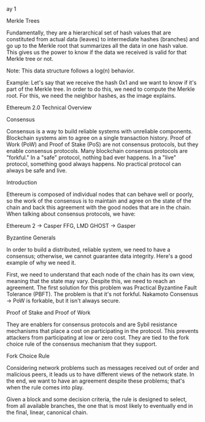 ay 1

Merkle Trees

Fundamentally, they are a hierarchical set of hash values that are constituted from actual data (leaves) to intermediate hashes (branches) and go up to the Merkle root that summarizes all the data in one hash value. This gives us the power to know if the data we received is valid for that Merkle tree or not.

Note: This data structure follows a log(n) behavior.

Example: Let's say that we receive the hash 0x1 and we want to know if it's part of the Merkle tree. In order to do this, we need to compute the Merkle root. For this, we need the neighbor hashes, as the image explains.

Ethereum 2.0 Technical Overview

Consensus

Consensus is a way to build reliable systems with unreliable components. Blockchain systems aim to agree on a single transaction history. Proof of Work (PoW) and Proof of Stake (PoS) are not consensus protocols, but they enable consensus protocols. Many blockchain consensus protocols are "forkful." In a "safe" protocol, nothing bad ever happens. In a "live" protocol, something good always happens. No practical protocol can always be safe and live.

Introduction

Ethereum is composed of individual nodes that can behave well or poorly, so the work of the consensus is to maintain and agree on the state of the chain and back this agreement with the good nodes that are in the chain. When talking about consensus protocols, we have:

Ethereum 2 -> Casper FFG, LMD GHOST -> Gasper

Byzantine Generals

In order to build a distributed, reliable system, we need to have a consensus; otherwise, we cannot guarantee data integrity. Here's a good example of why we need it.

First, we need to understand that each node of the chain has its own view, meaning that the state may vary. Despite this, we need to reach an agreement. The first solution for this problem was Practical Byzantine Fault Tolerance (PBFT). The problem is that it's not forkful. Nakamoto Consensus -> PoW is forkable, but it isn't always secure.

Proof of Stake and Proof of Work

They are enablers for consensus protocols and are Sybil resistance mechanisms that place a cost on participating in the protocol. This prevents attackers from participating at low or zero cost. They are tied to the fork choice rule of the consensus mechanism that they support.

Fork Choice Rule

Considering network problems such as messages received out of order and malicious peers, it leads us to have different views of the network state. In the end, we want to have an agreement despite these problems; that's when the rule comes into play.

Given a block and some decision criteria, the rule is designed to select, from all available branches, the one that is most likely to eventually end in the final, linear, canonical chain.

